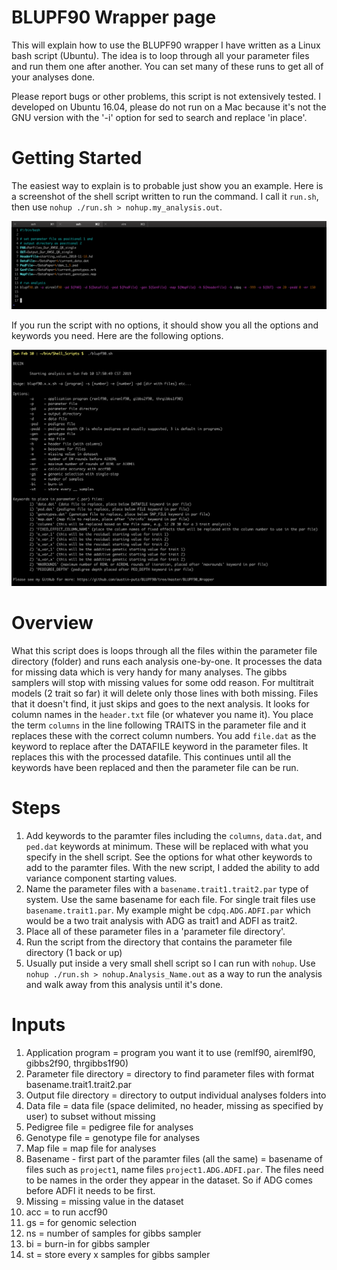 # BLUPF90 Wrapper page

This will explain how to use the BLUPF90 wrapper I have written as a Linux bash script (Ubuntu). 
The idea is to loop through all your parameter files and run them one after another. 
You can set many of these runs to get all of your analyses done. 

Please report bugs or other problems, this script is not extensively tested. I developed
on Ubuntu 16.04, please do not run on a Mac because it's not the GNU version with the
'-i' option for sed to search and replace 'in place'. 

# Getting Started

The easiest way to explain is to probable just show you an example. Here is a screenshot of the 
shell script written to run the command. I call it `run.sh`, then use `nohup ./run.sh > nohup.my_analysis.out`. 

![Screenshot of Script](/BLUPF90_Wrapper/Screenshots/run_shell_script.png?raw=true "bash script example")

If you run the script with no options, it should show you all the options and keywords you need. 
Here are the following options. 

![Screenshot of Script](/BLUPF90_Wrapper/Screenshots/blupf90_shell_script_message.png?raw=true "bash script example")

# Overview

What this script does is loops through all the files within the parameter 
file directory (folder) and runs each analysis one-by-one. 
It processes the data for missing data which is very handy for many 
analyses. The gibbs samplers will stop with missing values for some odd 
reason. For multitrait models (2 trait so far) it will delete only those 
lines with both missing. Files that it doesn't find, it just skips and 
goes to the next analysis. It looks for column names in the `header.txt` 
file (or whatever you name it). You place the term `columns` in the 
line following TRAITS in the parameter file and it replaces these with the 
correct column numbers. You add `file.dat` as the keyword to replace after 
the DATAFILE keyword in the parameter files. It replaces this with the processed datafile. 
This continues until all the keywords have been replaced and then the
parameter file can be run. 

# Steps

1. Add keywords to the paramter files including the `columns`, `data.dat`, and `ped.dat` keywords 
at minimum. These will be replaced with what you specify in the shell script. 
See the options for what other keywords to add to the paramter files. With the new
script, I added the ability to add variance component starting values. 
2. Name the parameter files with a `basename.trait1.trait2.par` type of system. Use the
same basename for each file. For single trait files use `basename.trait1.par`. My
example might be `cdpq.ADG.ADFI.par` which would be a two trait analysis
with ADG as trait1 and ADFI as trait2. 
3. Place all of these parameter files in a 'parameter file directory'. 
4. Run the script from the directory that contains the parameter file directory (1 back or up)
5. Usually put inside a very small shell script so I can run with `nohup`. Use
`nohup ./run.sh > nohup.Analysis_Name.out` as a way to run the analysis and walk
away from this analysis until it's done. 

# Inputs

1. Application program = program you want it to use (remlf90, airemlf90, gibbs2f90, thrgibbs1f90)
2. Parameter file directory = directory to find parameter files with format basename.trait1.trait2.par
3. Output file directory = directory to output individual analyses folders into
4. Data file = data file (space delimited, no header, missing as specified by user) to subset without missing
5. Pedigree file = pedigree file for analyses
6. Genotype file = genotype file for analyses
7. Map file = map file for analyses
8. Basename - first part of the paramter files (all the same) = basename of files such as `project1`, name files `project1.ADG.ADFI.par`. The files need to be names in the order they appear in the dataset. So if ADG comes before ADFI it needs to be first. 
9. Missing = missing value in the dataset
10. acc = to run accf90
11. gs = for genomic selection
12. ns = number of samples for gibbs sampler
13. bi = burn-in for gibbs sampler
14. st = store every x samples for gibbs sampler














